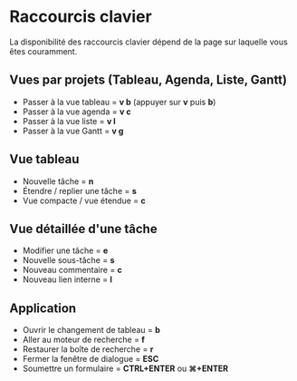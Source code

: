 Raccourcis clavier
==================

La disponibilité des raccourcis clavier dépend de la page sur laquelle vous êtes couramment.

Vues par projets (Tableau, Agenda, Liste, Gantt)
--------------------------------------------

- Passer à la vue tableau = **v b** (appuyer sur **v** puis **b**)
- Passer à la vue agenda = **v c**
- Passer à la vue liste = **v l**
- Passer à la vue Gantt = **v g**

Vue tableau
----------

- Nouvelle tâche = **n**
- Étendre / replier une tâche = **s**
- Vue compacte / vue étendue = **c**

Vue détaillée d'une tâche
-------------------------

- Modifier une tâche = **e**
- Nouvelle sous-tâche = **s**
- Nouveau commentaire = **c**
- Nouveau lien interne = **l**

Application
-----------

- Ouvrir le changement de tableau = **b**
- Aller au moteur de recherche = **f**
- Restaurer la boîte de recherche = **r**
- Fermer la fenêtre de dialogue = **ESC**
- Soumettre un formulaire = **CTRL+ENTER** ou **⌘+ENTER**

